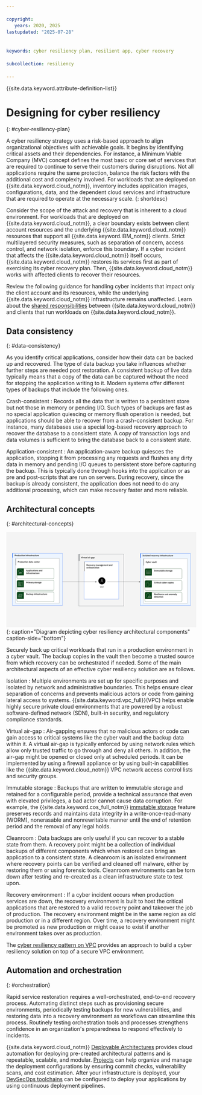 ```yaml
---

copyright:
   years: 2020, 2025
lastupdated: "2025-07-28"


keywords: cyber resiliency plan, resilient app, cyber recovery

subcollection: resiliency

---
```


{{site.data.keyword.attribute-definition-list}}

# Designing for cyber resiliency
{: #cyber-resiliency-plan}

A cyber resiliency strategy uses a risk-based approach to align organizational objectives with achievable goals. It begins by identifying critical assets and their dependencies. For instance, a Minimum Viable Company (MVC) concept defines the most basic or core set of services that are required to continue to serve their customers during disruptions. Not all applications require the same protection, balance the risk factors with the additional cost and complexity involved. For workloads that are deployed on {{site.data.keyword.cloud_notm}}, inventory includes application images, configurations, data, and the dependent cloud services and infrastructure that are required to operate at the necessary scale.
{: shortdesc}

Consider the scope of the attack and recovery that is inherent to a cloud environment. For workloads that are deployed on {{site.data.keyword.cloud_notm}}, a clear boundary exists between client account resources and the underlying {{site.data.keyword.cloud_notm}} resources that support all {{site.data.keyword.IBM_notm}} clients. Strict multilayered security measures, such as separation of concern, access control, and network isolation, enforce this boundary. If a cyber incident that affects the {{site.data.keyword.cloud_notm}} itself occurs, {{site.data.keyword.cloud_notm}} restores its services first as part of exercising its cyber recovery plan. Then, {{site.data.keyword.cloud_notm}} works with affected clients to recover their resources.

Review the following guidance for handling cyber incidents that impact only the client account and its resources, while the underlying {{site.data.keyword.cloud_notm}} infrastructure remains unaffected. Learn about the [shared responsibilities](/docs/overview?topic=overview-shared-responsibilities) between {{site.data.keyword.cloud_notm}} and clients that run workloads on {{site.data.keyword.cloud_notm}}.

## Data consistency
{: #data-consistency}

As you identify critical applications, consider how their data can be backed up and recovered. The type of data backup you take influences whether further steps are needed post restoration. A consistent backup of live data typically means that a copy of the data can be captured without the need for stopping the application writing to it. Modern systems offer different types of backups that include the following ones.

Crash-consistent
:   Records all the data that is written to a persistent store but not those in memory or pending I/O. Such types of backups are fast as no special application quiescing or memory flush operation is needed, but applications should be able to recover from a crash-consistent backup. For instance, many databases use a special log-based recovery approach to recover the database to a consistent state. A copy of transaction logs and data volumes is sufficient to bring the database back to a consistent state.

Application-consistent
:   An application-aware backup quiesces the application, stopping it from processing any requests and flushes any dirty data in memory and pending I/O queues to persistent store before capturing the backup. This is typically done through hooks into the application or as pre and post-scripts that are run on servers. During recovery, since the backup is already consistent, the application does not need to do any additional processing, which can make recovery faster and more reliable.

## Architectural concepts
{: #architectural-concepts}

![Diagram depicting cyber resiliency architectural components](images/cyber-resiliency-arch.svg "Diagram depicting cyber resiliency architectural components"){: caption="Diagram depicting cyber resiliency architectural components" caption-side="bottom"}

Securely back up critical workloads that run in a production environment in a cyber vault. The backup copies in the vault then become a trusted source from which recovery can be orchestrated if needed. Some of the main architectural aspects of an effective cyber resiliency solution are as follows.

Isolation
:   Multiple environments are set up for specific purposes and isolated by network and administrative boundaries. This helps ensure clear separation of concerns and prevents malicious actors or code from gaining lateral access to systems. {{site.data.keyword.vpc_full}}(VPC) helps enable highly secure private cloud environments that are powered by a robust software-defined network (SDN), built-in security, and regulatory compliance standards.

Virtual air-gap
:   Air-gapping ensures that no malicious actors or code can gain access to critical systems like the cyber vault and the backup data within it. A virtual air-gap is typically enforced by using network rules which allow only trusted traffic to go through and deny all others. In addition, the air-gap might be opened or closed only at scheduled periods. It can be implemented by using a firewall appliance or by using built-in capabilities like the {{site.data.keyword.cloud_notm}} VPC network access control lists and security groups.

Immutable storage
:   Backups that are written to immutable storage and retained for a configurable period, provide a technical assurance that even with elevated privileges, a bad actor cannot cause data corruption. For example, the {{site.data.keyword.cos_full_notm}} [immutable storage](/docs/cloud-object-storage?topic=cloud-object-storage-immutable) feature preserves records and maintains data integrity in a write-once-read-many (WORM), nonerasable and nonrewritable manner until the end of retention period and the removal of any legal holds.

Cleanroom
:   Data backups are only useful if you can recover to a stable state from them. A recovery point might be a collection of individual backups of different components which when restored can bring an application to a consistent state. A cleanroom is an isolated environment where recovery points can be verified and cleaned off malware, either by restoring them or using forensic tools. Cleanroom environments can be torn down after testing and re-created as a clean infrastructure state to test upon.

Recovery environment
:   If a cyber incident occurs when production services are down, the recovery environment is built to host the critical applications that are restored to a valid recovery point and takeover the job of production. The recovery environment might be in the same region as old production or in a different region. Over time, a recovery environment might be promoted as new production or might cease to exist if another environment takes over as production.

The [cyber resiliency pattern on VPC](/docs/pattern-cyber-resiliency-vpc?topic=pattern-cyber-resiliency-vpc-cyber-resiliency) provides an approach to build a cyber resiliency solution on top of a secure VPC environment.

## Automation and orchestration
{: #orchestration}

Rapid service restoration requires a well-orchestrated, end-to-end recovery process. Automating distinct steps such as provisioning secure environments, periodically testing backups for new vulnerabilities, and restoring data into a recovery environment as workflows can streamline this process. Routinely testing orchestration tools and processes strengthens confidence in an organization's preparedness to respond effectively to incidents.

{{site.data.keyword.cloud_notm}} [Deployable Architectures](/docs/secure-enterprise?topic=secure-enterprise-understand-module-da) provides cloud automation for deploying pre-created architectural patterns and is repeatable, scalable, and modular. [Projects](/docs/secure-enterprise?topic=secure-enterprise-config-project) can help organize and manage the deployment configurations by ensuring commit checks, vulnerability scans, and cost estimation. After your infrastructure is deployed, your [DevSecOps toolchains](/docs/devsecops-alm?topic=devsecops-alm-devsecops-alm-overview) can be configured to deploy your applications by using continuous deployment pipelines.
